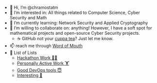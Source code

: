 - 👋 Hi, I’m @chramostatm
- 👀 I’m interested in: All things related to Computer Science, Cyber Security and Math
- 🌱 I’m currently learning: Network Security and Applied Cryptography
- 💞️ I’m willing to collaborate on: anything! However, I have a soft spot for mathematical projects and open-source Cyber Security projects.
  - ☕️ GitHub not your [cuppa tea](https://www.youtube.com/watch?v=rt1nlqJP2Ls)? Just let me know.
- 📫 reach me through [Word of Mouth](https://www.youtube.com/watch?v=E_IQeoy94OI)
- 📃 List of Lists 
  - [Hackathon Work 🐱‍💻](https://github.com/stars/chramostatm/lists/hackathon-work)
  - [Personally Active Work 🏋️](https://github.com/stars/chramostatm/lists/personally-active-work)
  - [Good DevOps tools 😇](https://github.com/stars/chramostatm/lists/good-devops-tools)
  - [Interesting 🤔](https://github.com/stars/chramostatm/lists/interesting)
  <!-- - []() -->

<!---
chramostatm/chramostatm is a ✨ special ✨ repository because its `README.md` (this file) appears on your GitHub profile.
You can click the Preview link to take a look at your changes.
--->

